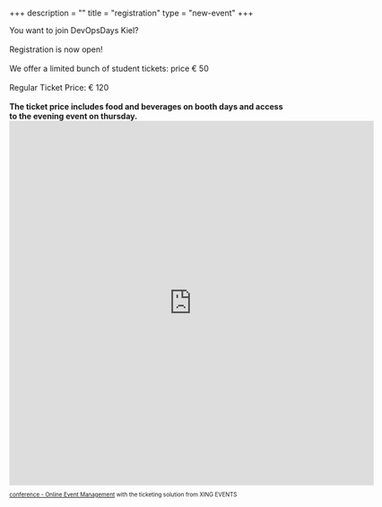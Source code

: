 +++
description = ""
title = "registration"
type = "new-event"
+++
<div>
You want to join DevOpsDays Kiel?
<br><br>
Registration is now open!
<br><br>
We offer a limited bunch of student tickets: price € 50
<br><br>
Regular Ticket Price: € 120
<br><br>
<strong>The ticket price includes food and beverages on booth days and access to the evening event on thursday.</strong>
<br>
<script type="text/javascript" src="https://de.amiando.com/resources/js/amiandoExport.js"></script><iframe src="https://de.amiando.com/SVBGHOS.html?viewType=iframe&distributionChannel=CHANNEL_IFRAME&panelId=2748112&useDefaults=false&resizeIFrame=true" frameborder="0" width="650px" height="650px" id="_amiandoIFrame2748112"><p>This page requires frame support. Please use a frame compatible browser to see the amiando ticket sales widget.</p><p> Try out the <a href="http://www.amiando.com/">online event registration system</a> from amiando.</p></iframe><p style="text-align: left; font-size:10px;"><a href="http://www.amiando.com?viralRefId=SVBGHOS&utm_campaign=ev-SVBGHOS&utm_medium=viral&utm_source=EventWebsite&utm_content=TextLinkBottom&utm_term=text-link" target="_blank" alt="conference - Online Event Management" title="conference - Online Event Management" >conference - Online Event Management</a> with the ticketing solution from XING EVENTS</p>
</div>